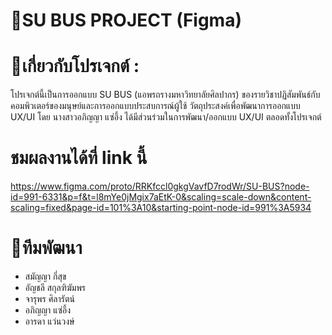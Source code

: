 # 📍SU BUS PROJECT (Figma) 

# 🔗เกี่ยวกับโปรเจกต์ : 
โปรเจกต์นี้เป็นการออกแบบ SU BUS (แอพรถรางมหาวิทยาลัยศิลปากร) ของรายวิชาปฏิสัมพันธ์กับคอมพิวเตอร์ของมนุษย์และการออกแบบประสบการณ์ผู้ใช้ วัตถุประสงค์เพื่อพัฒนาการออกแบบ UX/UI
โดย นางสาวอภิญญา แซ่อึ้ง ได้มีส่วนร่วมในการพัฒนา/ออกแบบ UX/UI ตลอดทั้งโปรเจกต์

# ชมผลงานได้ที่ link นี้
https://www.figma.com/proto/RRKfccl0gkgVavfD7rodWr/SU-BUS?node-id=991-6331&p=f&t=l8mYe0jMgix7aEtK-0&scaling=scale-down&content-scaling=fixed&page-id=101%3A10&starting-point-node-id=991%3A5934

# 🏡ทีมพัฒนา
- สมัญญา กี่สุข	
- อัญชลี สกุลฑิฆัมพร	
- จารุพร ศิลารัตน์	
- อภิญญา แซ่อึ้ง	
- อารดา แว่นวงษ์	
